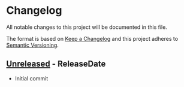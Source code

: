 # Changelog

All notable changes to this project will be documented in this file.

The format is based on [Keep a Changelog](http://keepachangelog.com/)
and this project adheres to [Semantic Versioning](http://semver.org/).

<!-- next-header -->

## [Unreleased] - ReleaseDate
- Initial commit

<!-- next-url -->
[Unreleased]: https://github.com/svenstaro/ftp-paperless-bridge/compare/v1.1.1...HEAD
[0.1.0]: https://github.com/svenstaro/ftp-paperless-bridge/compare/0.5.0...v0.6.0
